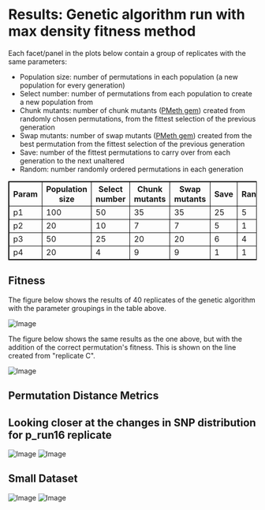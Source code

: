 Results: Genetic algorithm run with max density fitness method
========================================================

Each facet/panel in the plots below contain a group of replicates with the same parameters:

- Population size: number of permutations in each population (a new population for every generation)
- Select number: number of permutations from each population to create a new population from
- Chunk mutants: number of chunk mutants ([PMeth gem](https://github.com/edwardchalstrey1/pmeth)) created from randomly chosen permutations, from the fittest selection of the previous generation
- Swap mutants: number of swap mutants ([PMeth gem](https://github.com/edwardchalstrey1/pmeth)) created from the best permutation from the fittest selection of the previous generation
- Save: number of the fittest permutations to carry over from each generation to the next unaltered
- Random: number randomly ordered permutations in each generation

<style>
table,th,td
{
border:1px solid black;
}
</style>

<table>

  <tr><th>Param</th><th>Population size</th><th>Select number</th><th>Chunk mutants</th><th>Swap mutants</th><th>Save</th><th>Random</th></tr>
  
  <tr> <td>p1</td> <td>100</td> <td>50</td> <td>35</td> <td>35</td> <td>25</td> <td>5</td> </tr>
  <tr> <td>p2</td> <td>20</td> <td>10</td> <td>7</td> <td>7</td> <td>5</td> <td>1</td> </tr>
  <tr> <td>p3</td> <td>50</td> <td>25</td> <td>20</td> <td>20</td> <td>6</td> <td>4</td> </tr>
  <tr> <td>p4</td> <td>20</td> <td>4</td> <td>9</td> <td>9</td> <td>1</td> <td>1</td> </tr>

</table>

Fitness
------

The figure below shows the results of 40 replicates of the genetic algorithm with the parameter groupings in the table above.

![Image](https://github.com/edwardchalstrey1/fragmented_genome_with_snps/blob/master/arabidopsis_datasets/10K_dataset4b/umbrella_plot_fits_total.png?raw=true)

The figure below shows the same results as the one above, but with the addition of the correct permutation's fitness. This is shown on the line created from "replicate C".

![Image](https://github.com/edwardchalstrey1/fragmented_genome_with_snps/blob/master/arabidopsis_datasets/10K_dataset4b/umbrella_plot_fits_total_with_correct.png?raw=true)

Permutation Distance Metrics
-------



Looking closer at the changes in SNP distribution for p_run16 replicate
------

![Image](https://github.com/edwardchalstrey1/fragmented_genome_with_snps/blob/master/arabidopsis_datasets/10K_dataset4b/p_run16/images_hyp.gif?raw=true)
![Image](https://github.com/edwardchalstrey1/fragmented_genome_with_snps/blob/master/arabidopsis_datasets/10K_dataset4b/p_run16/images_hm.gif?raw=true)

Small Dataset
----------

![Image](https://github.com/edwardchalstrey1/fragmented_genome_with_snps/blob/master/arabidopsis_datasets/small_dataset2final/max_density/images_hyp.gif?raw=true)
![Image](https://github.com/edwardchalstrey1/fragmented_genome_with_snps/blob/master/arabidopsis_datasets/small_dataset2final/max_density/images_hm.gif?raw=true)
